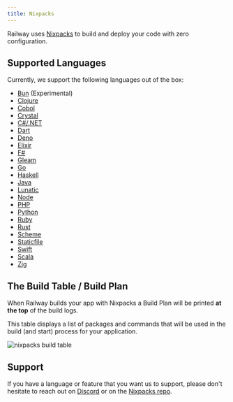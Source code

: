 ```yaml
---
title: Nixpacks
---
```


Railway uses <a href="https://nixpacks.com/docs" target="_blank">Nixpacks</a> to build and deploy your code with
zero configuration.

## Supported Languages

Currently, we support the following languages out of the box:
- [Bun](https://nixpacks.com/docs/providers/node#bun-support) (Experimental)
- [Clojure](https://nixpacks.com/docs/providers/clojure)
- [Cobol](https://nixpacks.com/docs/providers/cobol)
- [Crystal](https://nixpacks.com/docs/providers/crystal)
- [C#/.NET](https://nixpacks.com/docs/providers/csharp)
- [Dart](https://nixpacks.com/docs/providers/dart)
- [Deno](https://nixpacks.com/docs/providers/deno)
- [Elixir](https://nixpacks.com/docs/providers/elixir)
- [F#](https://nixpacks.com/docs/providers/fsharp)
- [Gleam](https://nixpacks.com/providers/gleam)
- [Go](https://nixpacks.com/docs/providers/go)
- [Haskell](https://nixpacks.com/docs/providers/haskell)
- [Java](https://nixpacks.com/docs/providers/java)
- [Lunatic](https://nixpacks.com/docs/providers/lunatic)
- [Node](https://nixpacks.com/docs/providers/node)
- [PHP](https://nixpacks.com/docs/providers/php)
- [Python](https://nixpacks.com/docs/providers/python)
- [Ruby](https://nixpacks.com/docs/providers/ruby)
- [Rust](https://nixpacks.com/docs/providers/rust)
- [Scheme](https://nixpacks.com/docs/providers/scheme)
- [Staticfile](https://nixpacks.com/docs/providers/staticfile)
- [Swift](https://nixpacks.com/docs/providers/swift)
- [Scala](https://nixpacks.com/docs/providers/scala)
- [Zig](https://nixpacks.com/docs/providers/zig-lang)

## The Build Table / Build Plan

When Railway builds your app with Nixpacks a Build Plan will be printed **at the top** of the build logs.

This table displays a list of packages and commands that will be used in the build (and start) process for your application.

<Image
src="https://res.cloudinary.com/railway/image/upload/v1722994637/docs/build_table_j6izfy.png"
alt="nixpacks build table"
layout="responsive"
width={1365} height={790} quality={80} />

## Support

If you have a language or feature that you want us to support, please don't hesitate to
reach out on <a href="https://discord.gg/xAm2w6g" target="_blank">Discord</a> or on the <a href="https://github.com/railwayapp/nixpacks/discussions/245" target="_blank">Nixpacks repo</a>.
